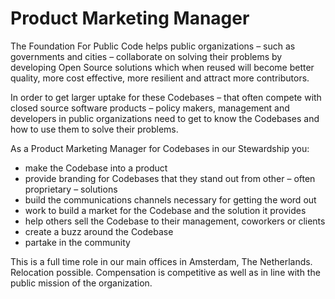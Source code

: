 # Product Marketing Manager

The Foundation For Public Code helps public organizations – such as governments and cities – collaborate on solving their problems by developing Open Source solutions which when reused will become better quality, more cost effective, more resilient and attract more contributors.

In order to get larger uptake for these Codebases – that often compete with closed source software products – policy makers, management and developers in public organizations need to get to know the Codebases and how to use them to solve their problems.

As a Product Marketing Manager for Codebases in our Stewardship you:

* make the Codebase into a product
* provide branding for Codebases that they stand out from other – often proprietary – solutions
* build the communications channels necessary for getting the word out
* work to build a market for the Codebase and the solution it provides
* help others sell the Codebase to their management, coworkers or clients
* create a buzz around the Codebase
* partake in the community

This is a full time role in our main offices in Amsterdam, The Netherlands. Relocation possible. Compensation is competitive as well as in line with the public mission of the organization.
